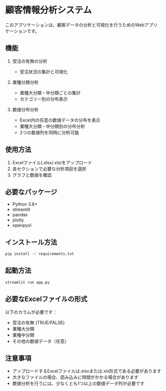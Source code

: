 # 顧客情報分析システム

このアプリケーションは、顧客データの分析と可視化を行うためのWebアプリケーションです。

## 機能

1. 受注の有無の分析
   - 受注状況の集計と可視化
   
2. 業種分類分析
   - 業種大分類・中分類ごとの集計
   - カテゴリー別の分布表示

3. 数値分布分析
   - Excel内の任意の数値データの分布を表示
   - 業種大分類・中分類別の分布分析
   - 2つの数値列を同時に分析可能

## 使用方法

1. Excelファイル(.xlsx/.xls)をアップロード
2. 各セクションで必要な分析項目を選択
3. グラフと数値を確認

## 必要なパッケージ

- Python 3.8+
- streamlit
- pandas
- plotly
- openpyxl

## インストール方法

```bash
pip install -r requirements.txt
```

## 起動方法

```bash
streamlit run app.py
```

## 必要なExcelファイルの形式

以下のカラムが必要です：
- 受注の有無 (TRUE/FALSE)
- 業種大分類
- 業種中分類
- その他の数値データ（任意）

## 注意事項

- アップロードするExcelファイルは.xlsxまたは.xls形式である必要があります
- 大きなファイルの場合、読み込みに時間がかかる場合があります
- 数値分析を行うには、少なくとも1つ以上の数値データ列が必要です 
